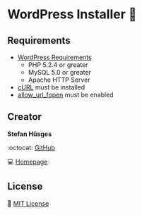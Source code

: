 WordPress Installer :ant:
===================

## Requirements

* [WordPress Requirements][3]
  * PHP 5.2.4 or greater
  * MySQL 5.0 or greater
  * Apache HTTP Server
* [cURL][4] must be installed
* [allow_url_fopen][5] must be enabled

## Creator

**Stefan Hüsges**

:octocat: [GitHub][1]

:computer: [Homepage][2]

## License

:scroll: [MIT License](LICENSE)

[1]: https://github.com/tronsha
[2]: http://www.mpcx.net
[3]: https://wordpress.org/about/requirements/
[4]: http://php.net/manual/en/book.curl.php
[5]: http://php.net/manual/en/filesystem.configuration.php#ini.allow-url-fopen
